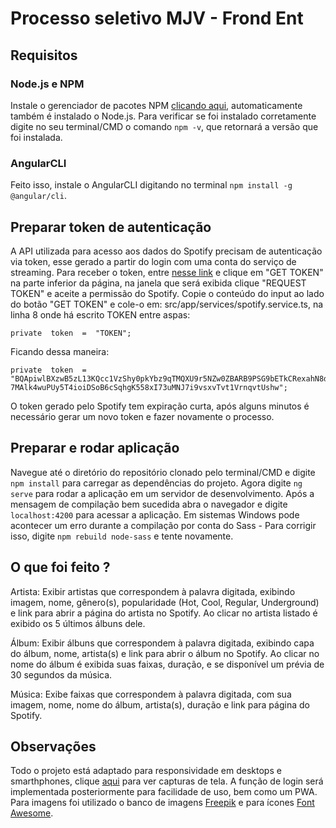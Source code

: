 # Processo seletivo MJV - Frond Ent

## Requisitos

### Node.js e NPM
Instale o gerenciador de pacotes NPM [clicando aqui](https://www.npmjs.com/get-npm), automaticamente também é instalado o Node.js. Para verificar se foi instalado corretamente digite no seu terminal/CMD o comando `npm -v`, que retornará a versão que foi instalada.
### AngularCLI
Feito isso, instale o AngularCLI digitando no terminal `npm install -g @angular/cli`.


## Preparar token de autenticação
A API utilizada para acesso aos dados do Spotify precisam de autenticação via token, esse gerado a partir do login com uma conta do serviço de streaming. Para receber o token, entre [nesse link](https://developer.spotify.com/console/get-search-item/?q=tania%20bowra&type=artist&market=&limit=&offset=) e clique em "GET TOKEN" na parte inferior da página, na janela que será exibida clique "REQUEST TOKEN" e aceite a permissão do Spotify. Copie o conteúdo do input ao lado do botão "GET TOKEN" e cole-o em: src/app/services/spotify.service.ts, na linha 8 onde há escrito TOKEN entre aspas:

	private  token  =  "TOKEN";
	
Ficando dessa maneira:

	private  token  =  "BQApiwlBXzwB5zL13KQcc1VzShy0pkYbz9qTMQXU9r5NZw0ZBARB9PSG9bETkCRexahN8drJkEVoYISnR_BsPN-7MAlk4wuPUy5T4ioiDSoB6cSqhgK558xI73uMNJ7i9vsxvTvt1VrnqvtUshw";
	
O token gerado pelo Spotify tem expiração curta, após alguns minutos é necessário gerar um novo token e fazer novamente o processo.

## Preparar e rodar aplicação

Navegue até o diretório do repositório clonado pelo terminal/CMD e digite `npm install` para carregar as dependências do projeto. Agora digite `ng serve` para rodar a aplicação em um servidor de desenvolvimento. Após a mensagem de compilação bem sucedida abra o navegador e digite `localhost:4200` para acessar a aplicação. Em sistemas Windows pode acontecer um erro durante a compilação por conta do Sass - Para corrigir isso, digite `npm rebuild node-sass` e tente novamente.

## O que foi feito ?

Artista: Exibir artistas que correspondem à palavra digitada, exibindo imagem, nome, gênero(s), popularidade (Hot, Cool, Regular, Underground) e link para abrir a página do artista no Spotify. Ao clicar no artista listado é exibido os 5 últimos álbuns dele.

Álbum: Exibir álbuns que correspondem à palavra digitada, exibindo capa do álbum, nome, artista(s) e link para abrir o álbum no Spotify. Ao clicar no nome do álbum é exibida suas faixas, duração, e se disponível um prévia de 30 segundos da música.

Música: Exibe faixas que correspondem à palavra digitada, com sua imagem, nome, nome do álbum, artista(s), duração e link para página do Spotify.

## Observações

Todo o projeto está adaptado para responsividade em desktops e smarthphones, clique [aqui](https://drive.google.com/drive/folders/1LvjPVpmh6Mx_hOGpcDFU7FsieG0h_uEa?usp=sharing) para ver capturas de tela. A função de login será implementada posteriormente para facilidade de uso, bem como um PWA. Para imagens foi utilizado o banco de imagens [Freepik](https://www.freepik.com/) e para ícones [Font Awesome](https://fontawesome.com/).
